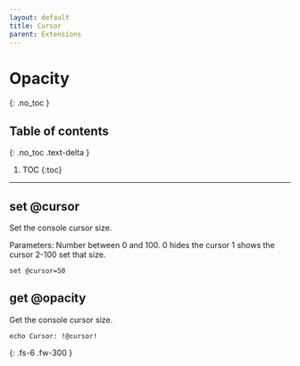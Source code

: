 ```yaml
---
layout: default
title: Cursor
parent: Extensions
---
```


# Opacity
{: .no_toc }

## Table of contents
{: .no_toc .text-delta }

1. TOC
{:toc}

---

## set @cursor
Set the console cursor size.

Parameters: Number between 0 and 100.
0 hides the cursor
1 shows the cursor
2-100 set that size.

```
set @cursor=50
```

## get @opacity
Get the console cursor size.

```
echo Cursor: !@cursor!
```

{: .fs-6 .fw-300 }
